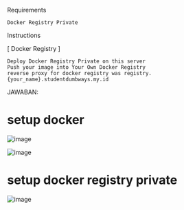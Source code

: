 Requirements

    Docker Registry Private

Instructions

[ Docker Registry ]

    Deploy Docker Registry Private on this server
    Push your image into Your Own Docker Registry
    reverse proxy for docker registry was registry.{your_name}.studentdumbways.my.id
JAWABAN:

# setup docker

![image](https://github.com/user-attachments/assets/f8c5dcc3-e8c4-45bf-bc30-6ac60a8b89ae)

![image](https://github.com/user-attachments/assets/4581af28-c47f-4e18-b06b-49e25a22fddc)

# setup docker registry private

![image](https://github.com/user-attachments/assets/49d5e77e-b63d-4e40-947b-73f99df4f211)

